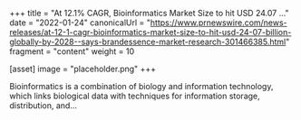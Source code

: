 +++
title = "At 12.1% CAGR, Bioinformatics Market Size to hit USD 24.07 ..."
date = "2022-01-24"
canonicalUrl = "https://www.prnewswire.com/news-releases/at-12-1-cagr-bioinformatics-market-size-to-hit-usd-24-07-billion-globally-by-2028--says-brandessence-market-research-301466385.html"
fragment = "content"
weight = 10

[asset]
    image = "placeholder.png"
+++

Bioinformatics is a combination of biology and information technology, 
which links biological data with techniques for information storage, 
distribution, and...
